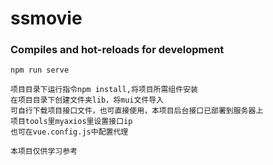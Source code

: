# ssmovie
### Compiles and hot-reloads for development
```
npm run serve

项目目录下运行指令npm install,将项目所需组件安装
在项目目录下创建文件夹lib，将mui文件导入
可自行下载项目接口文件，也可直接使用，本项目后台接口已部署到服务器上
项目tools里myaxios里设置接口ip
也可在vue.config.js中配置代理

本项目仅供学习参考